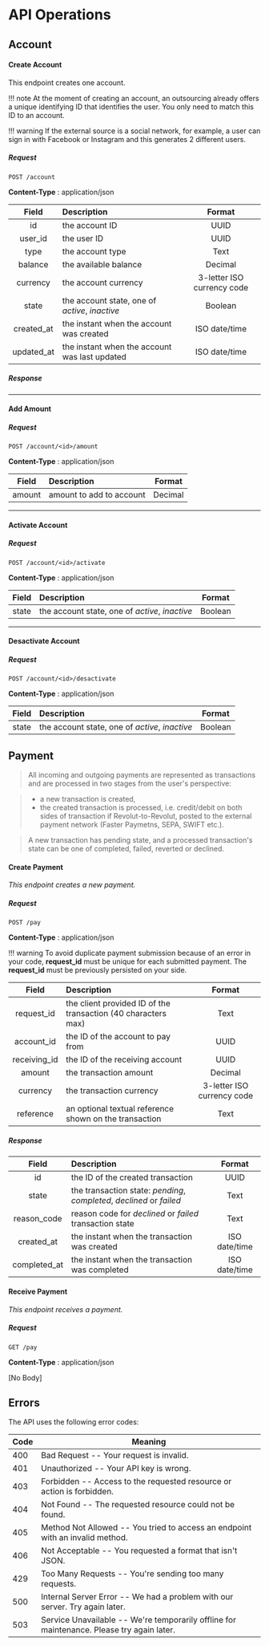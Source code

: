 # API Operations

## Account

#### Create Account

This endpoint creates one account. 

!!! note
    At the moment of creating an account, an outsourcing already offers a unique identifying ID that identifies the user. You only need to match this ID to an account.

!!! warning 
    If the external source is a social network, for example, a user can sign in with Facebook or Instagram and this generates 2 different users.

##### Request

    POST /account

**Content-Type** : application/json


| Field         | Description                                    | Format                     |
|:-------------:|:---------------------------------------------- |:--------------------------:|
| id            | the account ID                                 | UUID                       |
| user_id       | the user ID                                    | UUID                       |
| type          | the account type                               | Text                       |   
| balance       | the available balance                          | Decimal                    |
| currency      | the account currency                           | 3-letter ISO currency code |
| state         | the account state, one of _active_, _inactive_ | Boolean                    |
| created_at    | the instant when the account was created       | ISO date/time              |
| updated_at    | the instant when the account was last updated  | ISO date/time              |


##### Response 


--------

#### Add Amount

##### Request

    POST /account/<id>/amount

**Content-Type** : application/json


| Field         | Description                                    | Format                     |
|:-------------:|:---------------------------------------------- |:--------------------------:|
| amount        | amount to add to account                       | Decimal                    |

--------

#### Activate Account

##### Request

    POST /account/<id>/activate


**Content-Type** : application/json


| Field         | Description                                    | Format                     |
|:-------------:|:---------------------------------------------- |:--------------------------:|
| state         | the account state, one of _active_, _inactive_ | Boolean                    |

--------

#### Desactivate Account

##### Request

    POST /account/<id>/desactivate


**Content-Type** : application/json

| Field         | Description                                    | Format                     |
|:-------------:|:---------------------------------------------- |:--------------------------:|
| state         | the account state, one of _active_, _inactive_ | Boolean                    |

## Payment

> All incoming and outgoing payments are represented as transactions and are processed in two stages from the user's perspective:

> - a new transaction is created,
> - the created transaction is processed, i.e.
    credit/debit on both sides of transaction if Revolut-to-Revolut, posted to the external payment network (Faster Paymetns, SEPA, SWIFT etc.).

> A new transaction has pending state, and a processed transaction's state can be one of completed, failed, reverted or declined.

#### Create Payment

*This endpoint creates a new payment.*

##### Request

    POST /pay

**Content-Type** : application/json

!!! warning
    To avoid duplicate payment submission because of an error in your code, **request_id** must be unique for each submitted payment. The **request_id** must be previously persisted on your side.


| Field           | Description                                                   | Format                     |
|:-------------:  |:----------------------------------------------                |:--------------------------:|
| request_id	  | the client provided ID of the transaction (40 characters max) |	Text                       |  
| account_id	  | the ID of the account to pay from                             |	UUID                       |
| receiving_id    |	the ID of the receiving account                               |	UUID                       |
| amount          |	the transaction amount                                        |	Decimal                    |
| currency        |	the transaction currency                                      |	3-letter ISO currency code |
| reference       |	an optional textual reference shown on the transaction        | Text                       |

##### Response

| Field         | Description                                                           | Format                     |
|:-------------:|:----------------------------------------------                        | :-------------------------:|
| id            | the ID of the created transaction                                     |	UUID                     |
| state	        | the transaction state: *pending*, *completed*, *declined* or *failed* |	Text                     |
| reason_code   | reason code for *declined* or *failed* transaction state              |	Text                     |
| created_at    | the instant when the transaction was created	                        | ISO date/time              |
| completed_at	| the instant when the transaction was completed                        | ISO date/time              |

#### Receive Payment

*This endpoint receives a payment.*

##### Request

    GET /pay

**Content-Type** : application/json

[No Body]

## Errors

The API uses the following error codes:

|Code|	Meaning|
|---| ---- |
|400|	Bad Request -- Your request is invalid.|
|401|	Unauthorized -- Your API key is wrong.|
|403|	Forbidden -- Access to the requested resource or action is forbidden.|
|404|	Not Found -- The requested resource could not be found.|
|405|	Method Not Allowed -- You tried to access an endpoint with an invalid method.|
|406|	Not Acceptable -- You requested a format that isn't JSON.|
|429|	Too Many Requests -- You're sending too many requests.|
|500|	Internal Server Error -- We had a problem with our server. Try again later.|
|503|	Service Unavailable -- We're temporarily offline for maintenance. Please try again later.|

